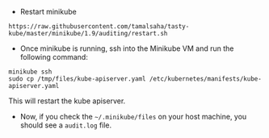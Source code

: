 - Restart minikube

```console
https://raw.githubusercontent.com/tamalsaha/tasty-kube/master/minikube/1.9/auditing/restart.sh
```

- Once minikube is running, ssh into the Minikube VM and run the following command:

```console
minikube ssh
sudo cp /tmp/files/kube-apiserver.yaml /etc/kubernetes/manifests/kube-apiserver.yaml
```

This will restart the kube apiserver.

- Now, if you check the `~/.minikube/files` on your host machine, you should see a `audit.log` file.

